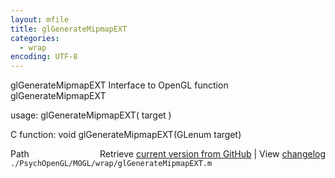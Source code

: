 ```yaml
---
layout: mfile
title: glGenerateMipmapEXT
categories:
  - wrap
encoding: UTF-8
---
```


glGenerateMipmapEXT  Interface to OpenGL function glGenerateMipmapEXT

usage:  glGenerateMipmapEXT\( target \)

C function:  void glGenerateMipmapEXT\(GLenum target\)


<div class="code_header" style="text-align:right;">
  <span style="float:left;">Path&nbsp;&nbsp;</span> <span class="counter">Retrieve <a href=
  "https://raw.github.com/Psychtoolbox-3/Psychtoolbox-3/beta/./PsychOpenGL/MOGL/wrap/glGenerateMipmapEXT.m">current version from GitHub</a> | View <a href=
  "https://github.com/Psychtoolbox-3/Psychtoolbox-3/commits/beta/./PsychOpenGL/MOGL/wrap/glGenerateMipmapEXT.m">changelog</a></span>
</div>
<div class="code">
  <code>./PsychOpenGL/MOGL/wrap/glGenerateMipmapEXT.m</code>
</div>
